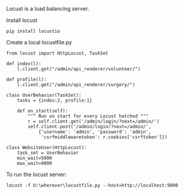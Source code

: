 Locust is a load balancing server.

Install locust

    pip install locustio
    
Create a local locustfile.py

    from locust import HttpLocust, TaskSet

    def index(l):
        l.client.get("/admin/api_renderer/volunteer/")

    def profile(l):
        l.client.get("/admin/api_renderer/surgery/")

    class UserBehavior(TaskSet):
        tasks = {index:2, profile:1}

        def on_start(self):
            """ Run on start for every Locust hatched """
            r = self.client.get('/admin/login/?next=/admin/')
            self.client.post('/admin/login/?next=/admin/', 
                {'username': 'admin', 'password': 'admin',
                 'csrfmiddlewaretoken': r.cookies['csrftoken']})

    class WebsiteUser(HttpLocust):
        task_set = UserBehavior
        min_wait=5000
        max_wait=9000


To run the locust server:

    locust -f U:\wherever\locustfile.py --host=http://localhost:9000
